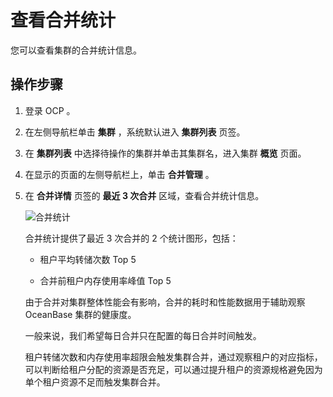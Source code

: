 # 查看合并统计

您可以查看集群的合并统计信息。

## 操作步骤

1. 登录 OCP 。

2. 在左侧导航栏单击 **集群** ，系统默认进入 **集群列表** 页签。

3. 在 **集群列表** 中选择待操作的集群并单击其集群名，进入集群 **概览** 页面。

4. 在显示的页面的左侧导航栏上，单击 **合并管理** 。

5. 在 **合并详情** 页签的 **最近 3 次合并** 区域，查看合并统计信息。

   ![合并统计](https://obbusiness-private.oss-cn-shanghai.aliyuncs.com/doc/img/ocp/%E6%9C%80%E8%BF%913%E6%AC%A1%E5%90%88%E5%B9%B6.png)

   合并统计提供了最近 3 次合并的 2 个统计图形，包括：

   * 租户平均转储次数 Top 5

   * 合并前租户内存使用率峰值 Top 5

   由于合并对集群整体性能会有影响，合并的耗时和性能数据用于辅助观察 OceanBase 集群的健康度。

   一般来说，我们希望每日合并只在配置的每日合并时间触发。

   租户转储次数和内存使用率超限会触发集群合并，通过观察租户的对应指标，可以判断给租户分配的资源是否充足，可以通过提升租户的资源规格避免因为单个租户资源不足而触发集群合并。
